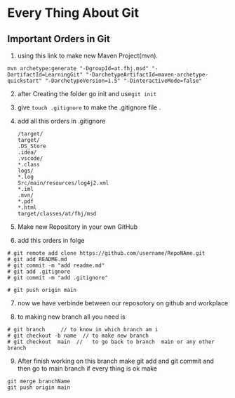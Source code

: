 # Every Thing About Git

## Important Orders in Git

1) using this link to make new Maven Project(mvn).

```
mvn archetype:generate "-DgroupId=at.fhj.msd" "-DartifactId=LearningGit" "-DarchetypeArtifactId=maven-archetype-quickstart" "-DarchetypeVersion=1.5" "-DinteractiveMode=false"
```

2) after Creating the folder go init and use``` git init ```

3) give ``` touch .gitignore ``` to make the .gitignore file .

4) add all this orders in .gitignore

    ````
    /target/
    target/
    .DS_Store
    .idea/
    .vscode/
    *.class
    logs/
    *.log
    Src/main/resources/log4j2.xml
    *.iml
    .mvn/
    *.pdf
    *.html
    target/classes/at/fhj/msd

5) Make new Repository in your own GitHub

6) add this orders in folge

```
# git remote add clone https://github.com/username/RepoNAme.git
# git add README.md
# git commit -m "add readme.md"
# git add .gitignore
# git commit -m "add .gitignore"

# git push origin main
````

7) now we have verbinde between our reposotory on github and workplace 

8. to making new branch all you need is 

````
# git branch     // to know in which branch am i
# git checkout -b name  // to make new branch
# git checkout  main  //   to go back to branch  main or any other branch
````

9) After finish working on this branch make git add and git commit and then go to main branch 
if every thing is ok make
````
git merge branchName
git push origin main

